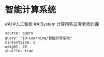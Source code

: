 # 智能计算系统
#AI #人工智能 #AISystem
计算所陈云霁老师的课

```tagcloud
source: query
query: "10-Learning/智能计算系统"
minFontSize: 5
weight: 30
shuffle: true
```
